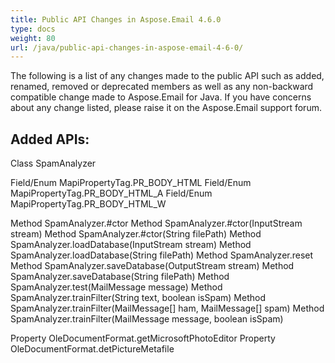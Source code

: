 ```yaml
---
title: Public API Changes in Aspose.Email 4.6.0
type: docs
weight: 80
url: /java/public-api-changes-in-aspose-email-4-6-0/
---
```


The following is a list of any changes made to the public API such as added, renamed, removed or deprecated members as well as any non-backward compatible change made to Aspose.Email for Java. If you have concerns about any change listed, please raise it on the Aspose.Email support forum.
## **Added APIs:**
Class SpamAnalyzer

Field/Enum MapiPropertyTag.PR_BODY_HTML
Field/Enum MapiPropertyTag.PR_BODY_HTML_A
Field/Enum MapiPropertyTag.PR_BODY_HTML_W

Method SpamAnalyzer.#ctor
Method SpamAnalyzer.#ctor(InputStream stream)
Method SpamAnalyzer.#ctor(String filePath)
Method SpamAnalyzer.loadDatabase(InputStream stream)
Method SpamAnalyzer.loadDatabase(String filePath)
Method SpamAnalyzer.reset
Method SpamAnalyzer.saveDatabase(OutputStream stream)
Method SpamAnalyzer.saveDatabase(String filePath)
Method SpamAnalyzer.test(MailMessage message)
Method SpamAnalyzer.trainFilter(String text, boolean isSpam)
Method SpamAnalyzer.trainFilter(MailMessage[] ham, MailMessage[] spam)
Method SpamAnalyzer.trainFilter(MailMessage message, boolean isSpam)

Property OleDocumentFormat.getMicrosoftPhotoEditor
Property OleDocumentFormat.detPictureMetafile
